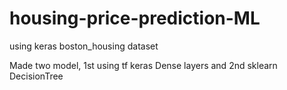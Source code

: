 # housing-price-prediction-ML
using keras boston_housing dataset

Made two model, 1st using tf keras Dense layers and 2nd sklearn DecisionTree
